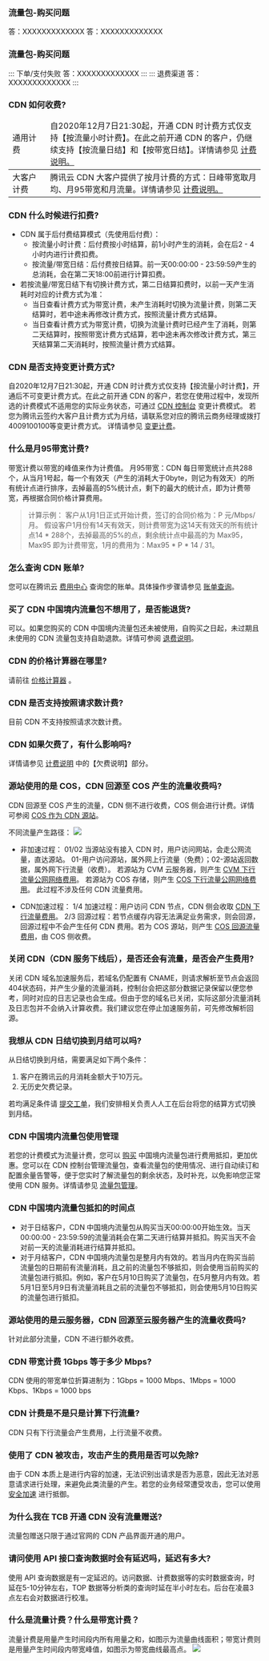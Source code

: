 ### 流量包-购买问题
<dx-fold-block title="下单/支付失败 ">
答：XXXXXXXXXXXXX
</dx-fold-block>
<dx-fold-block title="退费渠道">
答：XXXXXXXXXXXXX
</dx-fold-block>


### 流量包-购买问题
<dx-accordion>
::: 下单/支付失败
答：XXXXXXXXXXXXX
:::
::: 退费渠道
答：XXXXXXXXXXXXX
:::
</dx-accordion>


[](id:q1)
### CDN 如何收费?

<table>
<thead>
<tr>
<td style="width: 15%">通用计费</td>
<td>自2020年12月7日21:30起，开通 CDN 时计费方式仅支持【按流量小时计费】。在此之前开通 CDN 的客户，仍继续支持【按流量日结】和【按带宽日结】。详情请参见 <a href="https://cloud.tencent.com/document/product/228/2949">计费说明</href>。</td>
</tr>
</thead>
<tbody><tr>
<td>大客户计费</td>
<td>腾讯云 CDN 大客户提供了按月计费的方式：日峰带宽取月均、月95带宽和月流量。详情请参见 <a href="https://cloud.tencent.com/document/product/228/2949">计费说明</href>。</td>
</tr>
</tbody></table>

[](id:q2)
### CDN 什么时候进行扣费?
- CDN 属于后付费结算模式（先使用后付费）：
	- 按流量小时计费：后付费按小时结算，前1小时产生的消耗，会在后2 - 4小时内进行计费扣费。
	- 按流量/带宽日结：后付费按日结算。前一天00:00:00 - 23:59:59产生的总消耗，会在第二天18:00前进行计算扣费。
- 若按流量/带宽日结下有切换计费方式，第二日结算扣费时，以前一天产生消耗时对应的计费方式为准：
	- 当日查看计费方式为带宽计费，未产生消耗时切换为流量计费，则第二天结算时，若中途未再修改计费方式，按照流量计费方式结算。
	- 当日查看计费方式为带宽计费，切换为流量计费时已经产生了消耗，则第二天结算时，按照带宽计费方式结算，若中途未再次修改计费方式，第三天结算第二天消耗时，按照流量计费方式结算。

[](id:q3)
### CDN 是否支持变更计费方式?

自2020年12月7日21:30起，开通 CDN 时计费方式仅支持【按流量小时计费】，开通后不可变更计费方式。在此之前开通 CDN 的客户，若您在使用过程中，发现所选的计费模式不适用您的实际业务状态，可通过 [CDN 控制台](https://console.cloud.tencent.com/cdn) 变更计费模式。
若您为腾讯云签约大客户且计费方式为月结，请联系您对应的腾讯云商务经理或拨打4009100100等变更计费方式。
详情请参见 [变更计费](https://cloud.tencent.com/document/product/228/3077)。

[](id:q4)
### 什么是月95带宽计费?
带宽计费以带宽的峰值来作为计费值。
月95带宽：CDN 每日带宽统计点共288个，从当月1号起，每一个有效天（产生的消耗大于0byte，则记为有效天）的所有统计点进行排序，去掉最高的5%统计点，剩下的最大的统计点，即为计费带宽，再根据合同价格计算费用。
> 计算示例：
> 客户从1月1日正式开始计费，签订的合同价格为：P 元/Mbps/月。
> 假设客户1月份有14天有效天，则计费带宽为这14天有效天的所有统计点14 * 288个，去掉最高的5%的点，剩余统计点中最高的为 Max95，Max95 即为计费带宽，1月的费用为：Max95 * P * 14 / 31。

[](id:q5)
### 怎么查询 CDN 账单?
您可以在腾讯云 [费用中心](https://console.cloud.tencent.com/account) 查询您的账单。具体操作步骤请参见 [账单查询](https://cloud.tencent.com/document/product/228/6071)。

[](id:q6)
### 买了 CDN 中国境内流量包不想用了，是否能退货?
可以。如果您购买的 CDN 中国境内流量包还未被使用，自购买之日起，未过期且未使用的 CDN 流量包支持自助退款。详情可参阅 [退费说明](https://cloud.tencent.com/document/product/228/41214)。

[](id:q7)
### CDN 的价格计算器在哪里?
请前往 [价格计算器](https://buy.cloud.tencent.com/price/cdn/calculator) 。

[](id:q8)
### CDN 是否支持按照请求数计费?
目前 CDN 不支持按照请求次数计费。

[](id:q9)
### CDN 如果欠费了，有什么影响吗?
详情请参见 [计费说明](https://cloud.tencent.com/document/product/228/2949) 中的【欠费说明】部分。



[](id:q10)
### 源站使用的是 COS，CDN 回源至 COS 产生的流量收费吗?
CDN 回源至 COS 产生的流量，CDN 侧不进行收费，COS 侧会进行计费。详情可参阅 [COS 作为 CDN 源站](https://cloud.tencent.com/document/product/228/37849)。

 不同流量产生路径：
![](https://qcloudimg.tencent-cloud.cn/raw/f27b0bb18a9cd4efffd6e5ca812fb447.svg)

- 非加速过程：
01/02 当源站没有接入 CDN 时，用户访问网站，会走公网流量，直达源站。
01-用户访问源站，属外网上行流量（免费）；02-源站返回数据，属外网下行流量（收费）。
若源站为 CVM 云服务器，则产生 [CVM 下行流量公网网络费用](https://cloud.tencent.com/document/product/213/51767)。
若源站为 COS 存储，则产生 [COS 下行流量公网网络费用](https://cloud.tencent.com/document/product/436/6241)。
此过程不涉及任何 CDN 流量费用。

- CDN加速过程：
1/4 加速过程：用户访问 CDN 节点，CDN 侧会收取 [CDN 下行流量费用](https://cloud.tencent.com/document/product/228/2949)。
2/3 回源过程：若节点缓存内容无法满足业务需求，则会回源，回源过程中不会产生任何 CDN 费用。若为 COS 源站，则产生 [COS 回源流量费用](https://cloud.tencent.com/document/product/436/6241)，由 COS 侧收费。

[](id:q11)
### 关闭 CDN（CDN 服务下线后），是否还会有流量，是否会产生费用?
关闭 CDN 域名加速服务后，若域名仍配置有 CNAME，则请求解析至节点会返回404状态码，并产生少量的流量消耗，控制台会把这部分数据记录保留以便您参考，同时对应的日志记录也会生成。但由于您的域名已关闭，实际这部分流量消耗及日志包并不会纳入计算收费。我们建议您在停止加速服务前，可先修改解析回源。


[](id:q12)
### 我想从 CDN 日结切换到月结可以吗?

从日结切换到月结，需要满足如下两个条件： 
1. 客户在腾讯云的月消耗金额大于10万元。
2. 无历史欠费记录。

若均满足条件请 [提交工单](https://console.qcloud.com/workorder/category)，我们安排相关负责人人工在后台将您的结算方式切换到月结。

[](id:q13)
### CDN 中国境内流量包使用管理

若您的计费模式为流量计费，您可以 [购买](https://buy.cloud.tencent.com/cdn_package#package) 中国境内流量包进行费用抵扣，更加优惠。您可以在 CDN 控制台管理流量包，查看流量包的使用情况、进行自动续订和配置余量告警等，便于您实时了解流量包的剩余状态，及时补充，以免影响您正常使用 CDN 服务。详情请参见 [流量包管理](https://cloud.tencent.com/document/product/228/6306)。

[](id:q14)
### CDN 中国境内流量包抵扣的时间点

- 对于日结客户，CDN 中国境内流量包从购买当天00:00:00开始生效。当天00:00:00 - 23:59:59的流量消耗会在第二天进行结算并抵扣。购买当天不会对前一天的流量消耗进行结算并抵扣。
- 对于月结客户，CDN 中国境内流量包是整月内有效的。若当月内在购买当前流量包的日期前有流量消耗，且之前的流量包不够抵扣，则会使用当前购买的流量包进行抵扣。例如，客户在5月10日购买了流量包，在5月整月内有效。若5月1日至5月9日有流量消耗且之前的流量包不够抵扣，则会使用5月10日购买的流量包进行抵扣。

[](id:q15)
### 源站使用的是云服务器，CDN 回源至云服务器产生的流量收费吗?

针对此部分流量，CDN 不进行额外收费。

[](id:q16)
### CDN 带宽计费 1Gbps 等于多少 Mbps?

CDN 使用的带宽单位折算进制为：1Gbps = 1000 Mbps、1Mbps = 1000 Kbps、1Kbps = 1000 bps


[](id:q17)
### CDN 计费是不是只是计算下行流量?

CDN 只有下行流量会产生费用，上行流量不收费。

[](id:q18)
### 使用了 CDN 被攻击，攻击产生的费用是否可以免除?
由于 CDN 本质上是进行内容的加速，无法识别出请求是否为恶意，因此无法对恶意请求进行处理，来避免此类流量的产生。若您的业务经常遭受攻击，您可以使用 [安全加速](https://cloud.tencent.com/product/scdn) 进行抵御。

[](id:q19)
### 为什么我在 TCB 开通 CDN 没有流量赠送?
流量包赠送只限于通过官网的 CDN 产品界面开通的用户。

[](id:q20)
### 请问使用 API 接口查询数据时会有延迟吗，延迟有多大?
使用 API 查询数据是有一定延迟的。访问数据、计费数据等的实时数据查询，时延在5-10分钟左右，TOP 数据等分析类的查询时延在半小时左右。后台在凌晨3点左右会对数据进行校准。

[](id:q21)
### 什么是流量计费？什么是带宽计费？
流量计费是用量产生时间段内所有用量之和，如图示为流量曲线面积；带宽计费则是用量产生时间段内带宽峰值，如图示为带宽曲线最高点。
![](https://qcloudimg.tencent-cloud.cn/raw/d9d0a087e6bc4dfeb76f2e457666c40a.png)
